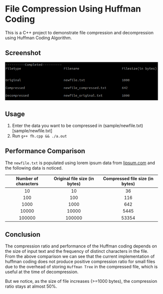 # File Compression Using Huffman Coding

This is a C++ project to demonstrate file compression and decompression using Huffman Coding Algorithm.

## Screenshot

![output.png](assets/output.png)

## Usage

1. Enter the data you want to be compressed in (sample/newfile.txt)[sample/newfile.txt]
2. Run `g++ fh.cpp && ./a.out`

## Performance Comparison

The `newfile.txt` is populated using lorem ipsum data from [lipsum.com](https://www.lipsum.com/) and the following data is noticed.

| Number of characters | Original file size (in bytes) | Compressed file size (in bytes) |
| :------------------: | :---------------------------: | :-----------------------------: |
|          10          |              10               |               36                |
|         100          |              100              |               116               |
|         1000         |             1000              |               642               |
|        10000         |             10000             |              5445               |
|        100000        |            100000             |              53354              |

## Conclusion

The compression ratio and performance of the Huffman coding depends on the size of input text and the frequency of distinct characters in the file. From the above comparison we can see that the current implementation of huffman coding does not produce positive compression ratio for small files due to the overhead of storing `Huffman Tree` in the compressed file, which is useful at the time of decompression.

But we notice, as the size of file increases (>=1000 bytes), the compression ratio stays at almost 50%.

